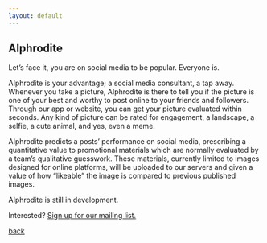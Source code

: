 ```yaml
---
layout: default
---
```


## AIphrodite

Let’s face it, you are on social media to be popular. Everyone is.

AIphrodite is your advantage; a social media consultant, a tap away. Whenever you take a picture, AIphrodite is there to tell you if the picture is one of your best and worthy to post online to your friends and followers. Through our app or website, you can get your picture evaluated within seconds. Any kind of picture can be rated for engagement, a landscape, a selfie, a cute animal, and yes, even a meme.

AIphrodite predicts a posts’ performance on social media, prescribing a quantitative value to promotional materials which are normally evaluated by a team’s qualitative guesswork. These materials, currently limited to images designed for online platforms, will be uploaded to our servers and given a value of how “likeable” the image is compared to previous published images.

AIphrodite is still in development.

Interested? [Sign up for our mailing list.](https://docs.google.com/forms/d/e/1FAIpQLScpou7E7yFfx01bxw7YyR8watQ2KmEz-BtHsyQ0aLyZGq48Tw/viewform?usp=sf_link)

[back](./)
